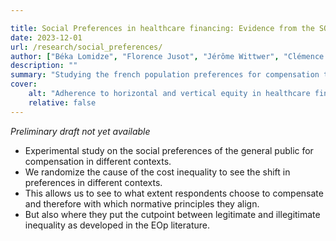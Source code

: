 ```yaml
---

title: Social Preferences in healthcare financing: Evidence from the SOPHEA survey
date: 2023-12-01
url: /research/social_preferences/
author: ["Béka Lomidze", "Florence Jusot", "Jérôme Wittwer", "Clémence Thébaut"]
description: "" 
summary: "Studying the french population preferences for compensation through healthcare in different contexts"
cover:
    alt: "Adherence to horizontal and vertical equity in healthcare financing"
    relative: false
---
```


*Preliminary draft not yet available*
    
- Experimental study on the social preferences of the general public for compensation in different contexts.
- We randomize the cause of the cost inequality to see the shift in preferences in different contexts.
- This allows us to see to what extent respondents choose to compensate and therefore with which normative principles they align.
- But also where they put the cutpoint between legitimate and illegitimate inequality as developed in the EOp literature.
